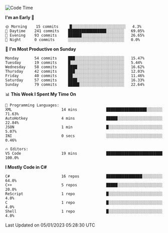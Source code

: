 <!--START_SECTION:waka-->
![Code Time](http://img.shields.io/badge/Code%20Time-887%20hrs%204%20mins-blue)

**I'm an Early 🐤** 

```text
🌞 Morning    15 commits     █░░░░░░░░░░░░░░░░░░░░░░░░   4.3% 
🌆 Daytime    241 commits    █████████████████░░░░░░░░   69.05% 
🌃 Evening    93 commits     ██████░░░░░░░░░░░░░░░░░░░   26.65% 
🌙 Night      0 commits      ░░░░░░░░░░░░░░░░░░░░░░░░░   0.0%

```
📅 **I'm Most Productive on Sunday** 

```text
Monday       54 commits     ███░░░░░░░░░░░░░░░░░░░░░░   15.47% 
Tuesday      19 commits     █░░░░░░░░░░░░░░░░░░░░░░░░   5.44% 
Wednesday    58 commits     ████░░░░░░░░░░░░░░░░░░░░░   16.62% 
Thursday     42 commits     ███░░░░░░░░░░░░░░░░░░░░░░   12.03% 
Friday       40 commits     ██░░░░░░░░░░░░░░░░░░░░░░░   11.46% 
Saturday     57 commits     ████░░░░░░░░░░░░░░░░░░░░░   16.33% 
Sunday       79 commits     █████░░░░░░░░░░░░░░░░░░░░   22.64%

```


📊 **This Week I Spent My Time On** 

```text
💬 Programming Languages: 
XML                      14 mins             ██████████████████░░░░░░░   71.63% 
AutoHotkey               4 mins              █████░░░░░░░░░░░░░░░░░░░░   22.84% 
JSON                     1 min               █░░░░░░░░░░░░░░░░░░░░░░░░   5.07% 
INI                      0 secs              ░░░░░░░░░░░░░░░░░░░░░░░░░   0.46%

🔥 Editors: 
VS Code                  19 mins             █████████████████████████   100.0%

```

**I Mostly Code in C#** 

```text
C#                       16 repos            ████████████████░░░░░░░░░   64.0% 
C++                      5 repos             █████░░░░░░░░░░░░░░░░░░░░   20.0% 
ReScript                 1 repo              █░░░░░░░░░░░░░░░░░░░░░░░░   4.0% 
C                        1 repo              █░░░░░░░░░░░░░░░░░░░░░░░░   4.0% 
Shell                    1 repo              █░░░░░░░░░░░░░░░░░░░░░░░░   4.0%

```



 Last Updated on 05/01/2023 05:28:30 UTC
<!--END_SECTION:waka-->
